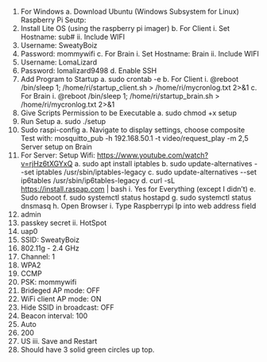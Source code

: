 1.	For Windows
a.	Download Ubuntu (Windows Subsystem for Linux)
Raspberry Pi Seutp:
1.	Install Lite OS (using the raspberry pi imager)
b.	For Client
i.	Set Hostname: sub#
ii.	Include WIFI 
1.	Username: SweatyBoiz
2.	Password: mommywifi
c.	For Brain
i.	Set Hostname: Brain
ii.	Include WIFI 
1.	Username: LomaLizard
2.	Password: lomalizard9498
d.	Enable SSH
2.	Add Program to Startup
a.	sudo crontab -e
b.	For Client
i.	@reboot /bin/sleep 1; /home/ri/startup_client.sh > /home/ri/mycronlog.txt 2>&1
c.	For Brain
i.	@reboot /bin/sleep 1; /home/ri/startup_brain.sh  > /home/ri/mycronlog.txt 2>&1
3.	Give Scripts Permission to be Executable
a.	sudo chmod +x setup
4.	Run Setup
a.	sudo ./setup
5.	Sudo raspi-config
a.	Navigate to display settings, choose composite
Test with:  mosquitto_pub -h 192.168.50.1 -t video/request_play -m 2,5
Server setup on Brain
6.	For Server: Setup Wifi: https://www.youtube.com/watch?v=rjHz6tXGYxQ
a.	sudo apt install iptables
b.	sudo update-alternatives --set iptables /usr/sbin/iptables-legacy
c.	sudo update-alternatives --set ip6tables /usr/sbin/ip6tables-legacy
d.	curl -sL https://install.raspap.com | bash
i.	Yes for Everything (except I didn’t)
e.	Sudo reboot
f.	sudo systemctl status hostapd
g.	sudo systemctl status dnsmasq
h.	Open Browser
i.	Type Raspberrypi Ip into web address field
1.	admin
2.	passkey secret
ii.	HotSpot
1.	uap0
2.	SSID: SweatyBoiz
3.	802.11g - 2.4 GHz
4.	Channel: 1
5.	WPA2
6.	CCMP
7.	PSK: mommywifi
8.	Brideged AP mode: OFF
9.	WiFi client AP mode: ON
10.	Hide SSID in broadcast: OFF
11.	Beacon interval: 100
12.	Auto
13.	200
14.	US
iii.	Save and Restart
1.	Should have 3 solid green circles up top.

